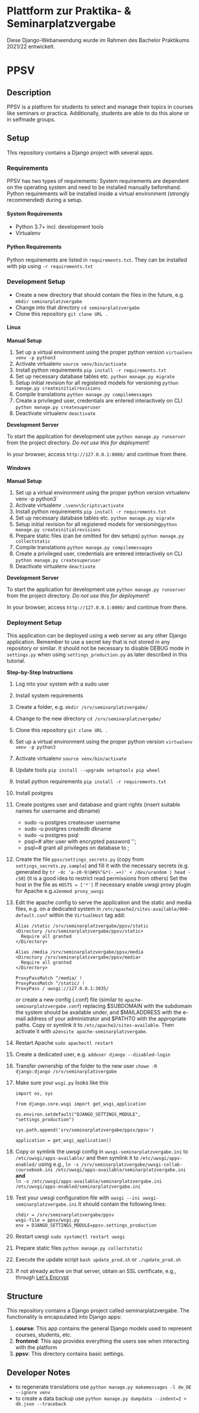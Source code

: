 # Plattform zur Praktika- & Seminarplatzvergabe 

Diese Django-Webanwendung wurde im Rahmen des Bachelor Praktikums 2021/22 entwickelt.

# PPSV

## Description
PPSV is a platform for students to select and manage their topics in courses like seminars or practica. Additionally, students are able to do this alone or in selfmade groups.

## Setup
This repository contains a Django project with several apps.

### Requirements
PPSV has two types of requirements: System requirements are dependent on the operating system and need to be installed manually beforehand. Python requirements will be installed inside a virtual environment (strongly recommended) during a setup.

#### System Requirements
* Python 3.7+ incl. development tools
* Virtualenv

#### Python Requirements
Python requirements are listed in `requirements.txt`. They can be installed with pip using `-r requirements.txt`

### Development Setup

* Create a new directory that should contain the files in the future, e.g. ``mkdir seminarplatzvergabe``
* Change into that directory ``cd seminarplatzvergabe``
* Clone this repository ``git clone URL .``

#### Linux

**Manual Setup**

1. Set up a virtual environment using the proper python version `virtualenv venv -p python3`
1. Activate virtualenv `source venv/bin/activate`
1. Install python requirements `pip install -r requirements.txt`
1. Set up necessary database tables etc. `python manage.py migrate`
1. Setup initial revision for all registered models for versioning `python manage.py createinitialrevisions`
1. Compile translations `python manage.py compilemessages`
1. Create a privileged user, credentials are entered interactively on CLI `python manage.py createsuperuser`
1. Deactivate virtualenv `deactivate`

**Development Server**

To start the application for development use `python manage.py runserver` from the project directory.
*Do not use this for deployment!*

In your browser, access `http://127.0.0.1:8000/` and continue from there.

#### Windows

**Manual Setup**

1. Set up a virtual environment using the proper python version virtualenv venv -p python3`
1. Activate virtualenv `.\venv\Scripts\activate`
1. Install python requirements `pip install -r requirements.txt`
1. Set up necessary database tables etc. `python manage.py migrate`
1. Setup initial revision for all registered models for versioning`python manage.py createinitialrevisions`
1. Prepare static files (can be omitted for dev setups) `python manage.py collectstatic`
1. Compile translations `python manage.py compilemessages`
1. Create a privileged user, credentials are entered interactively on CLI `python manage.py createsuperuser`
1. Deactivate virtualenv `deactivate`

**Development Server**

To start the application for development use `python manage.py runserver` from the project directory.
*Do not use this for deployment!*

In your browser, access `http://127.0.0.1:8000/` and continue from there.

### Deployment Setup

This application can be deployed using a web server as any other Django application.
Remember to use a secret key that is not stored in any repository or similar. It should not be necessary to disable
DEBUG mode in `settings.py` when using `settings_production.py` as later described in this tutorial. 

**Step-by-Step Instructions**

1. Log into your system with a sudo user
2. Install system requirements
3. Create a folder, e.g. `mkdir /srv/seminarplatzvergabe/`
4. Change to the new directory `cd /srv/seminarplatzvergabe/`
5. Clone this repository `git clone URL .`
6. Set up a virtual environment using the proper python version `virtualenv venv -p python3`
7. Activate virtualenv `source venv/bin/activate`
8. Update tools `pip install --upgrade setuptools pip wheel`
9. Install python requirements `pip install -r requirements.txt`
10. Install postgres 
11. Create postgres user and database and grant rights (insert suitable names for username and dbname)
    * sudo -u postgres createuser username
    * sudo -u postgres createdb dbname
    * sudo -u postgres psql 
    * psql=# alter user <username> with encrypted password '<password>'; 
    * psql=# grant all privileges on database <dbname> to <username> ;
12. Create the file ``ppsv/settings_secrets.py`` (copy from ``settings_secrets.py.sample``) and fill it with the necessary secrets (e.g. generated by ``tr -dc 'a-z0-9!@#$%^&*(-_=+)' < /dev/urandom | head -c50``) (it is a good idea to restrict read permissions from others)
Set the host in the file as `HOSTS = ['*']`
     If necessary enable uwsgi proxy plugin for Apache e.g.``a2enmod proxy_uwsgi``
13. Edit the apache config to serve the application and the static and media files, e.g. on a dedicated system in `/etc/apache2/sites-available/000-default.conf` within the `VirtualHost` tag add:

     ```
     Alias /static /srv/seminarplatzvergabe/ppsv/static
     <Directory /srv/seminarplatzvergabe/ppsv/static>
       Require all granted
     </Directory>

     Alias /media /srv/seminarplatzvergabe/ppsv/media
     <Directory /srv/seminarplatzvergabe/ppsv/media>
       Require all granted
     </Directory>

     ProxyPassMatch ^/media/ !
     ProxyPassMatch ^/static/ !
     ProxyPass / uwsgi://127.0.0.1:3035/
     ```
     or create a new config (.conf) file (similar to ``apache-seminarplatzvergabe.conf``) replacing $SUBDOMAIN with the subdomain the system should be available under, and $MAILADDRESS with the e-mail address of your administrator and $PATHTO with the appropriate paths. Copy or symlink it to `/etc/apache2/sites-available`. Then activate it with `a2ensite apache-seminarplatzvergabe`.
    
14. Restart Apache `sudo apachectl restart`
15. Create a dedicated user, e.g. `adduser django --disabled-login`
16. Transfer ownership of the folder to the new user `chown -R django:django /srv/seminarplatzvergabe`
17. Make sure your `wsgi.py` looks like this
     ```
     import os, sys

     from django.core.wsgi import get_wsgi_application

     os.environ.setdefault("DJANGO_SETTINGS_MODULE", "settings_production")
    
     sys.path.append('srv/seminarplatzvergabe/ppsv/ppsv')

     application = get_wsgi_application()
     ```
    
18. Copy or symlink the uwsgi config in `uwsgi-seminarplatzvergabe.ini` to `/etc/uwsgi/apps-available/` and then symlink it to `/etc/uwsgi/apps-enabled/` using e.g., `ln -s /srv/seminarplatzvergabe/uwsgi-collab-coursebook.ini /etc/uwsgi/apps-available/seminarplatzvergabe.ini` 
**and** \
`ln -s /etc/uwsgi/apps-available/seminarplatzvergabe.ini /etc/uwsgi/apps-enabled/seminarplatzvergabe.ini`
20. Test your uwsgi configuration file with `uwsgi --ini uwsgi-seminarplatzvergabe.ini` It should contain the following lines:
     ```
     chdir = /srv/seminarplatzvergabe/ppsv
     wsgi-file = ppsv/wsgi.py
     env = DJANGO_SETTINGS_MODULE=ppsv.settings_production
     ```

21. Restart uwsgi `sudo systemctl restart uwsgi`
22. Prepare static files `python manage.py collectstatic`
23. Execute the update script `bash update_prod.sh` or `./update_prod.sh`
24. If not already active on that server, obtain an SSL certificate, e.g., through [Let's Encrypt](https://certbot.eff.org/lets-encrypt/)
    
## Structure

This repository contains a Django project called seminarplatzvergabe. The functionality is encapsulated into Django apps:

1. **course**: This app contains the general Django models used to represent courses, students, etc.
1. **frontend**: This app provides everything the users see when interacting with the platform
1. **ppsv**: This directory contains basic settings.


## Developer Notes
* to regenerate translations use ````python manage.py makemessages -l de_DE --ignore venv````
* to create a data backup use ````python manage.py dumpdata --indent=2 > db.json --traceback````
